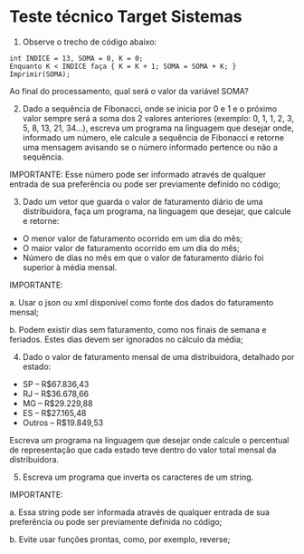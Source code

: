 # Teste técnico Target Sistemas 

1) Observe o trecho de código abaixo:

~~~
int INDICE = 13, SOMA = 0, K = 0; 
Enquanto K < INDICE faça { K = K + 1; SOMA = SOMA + K; }
Imprimir(SOMA);
~~~

Ao final do processamento, qual será o valor da variável SOMA? 

2) Dado a sequência de Fibonacci, onde se inicia por 0 e 1 e o próximo valor sempre será a soma dos 2 valores anteriores (exemplo: 0, 1, 1, 2, 3, 5, 8, 13, 21, 34...), escreva um programa na linguagem que desejar onde, informado um número, ele calcule a sequência de Fibonacci e retorne uma mensagem avisando se o número informado pertence ou não a sequência. 

IMPORTANTE: Esse número pode ser informado através de qualquer entrada de sua preferência ou pode ser previamente definido no código; 

3) Dado um vetor que guarda o valor de faturamento diário de uma distribuidora, faça um programa, na linguagem que desejar, que calcule e retorne: 

* O menor valor de faturamento ocorrido em um dia do mês; 
* O maior valor de faturamento ocorrido em um dia do mês; 
* Número de dias no mês em que o valor de faturamento diário foi superior à média mensal. 

IMPORTANTE: 

a. Usar o json ou xml disponível como fonte dos dados do faturamento mensal;

b. Podem existir dias sem faturamento, como nos finais de semana e feriados. Estes dias devem ser ignorados no cálculo da média; 

4) Dado o valor de faturamento mensal de uma distribuidora, detalhado por estado: 

* SP – R$67.836,43 
* RJ – R$36.678,66 
* MG – R$29.229,88 
* ES – R$27.165,48 
* Outros – R$19.849,53 

Escreva um programa na linguagem que desejar onde calcule o percentual de representação que cada estado teve dentro do valor total mensal da distribuidora.  

5) Escreva um programa que inverta os caracteres de um string. 

IMPORTANTE: 

a. Essa string pode ser informada através de qualquer entrada de sua preferência ou pode ser previamente definida no código; 

b. Evite usar funções prontas, como, por exemplo, reverse;

